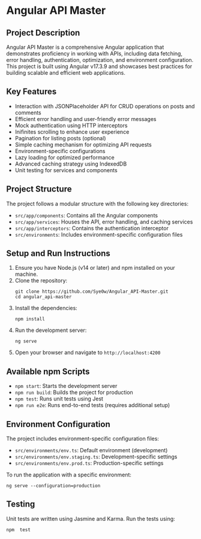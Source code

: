 # Angular API Master

## Project Description

Angular API Master is a comprehensive Angular application that demonstrates proficiency in working with APIs, including data fetching, error handling, authentication, optimization, and environment configuration. This project is built using Angular v17.3.9 and showcases best practices for building scalable and efficient web applications.

## Key Features

- Interaction with JSONPlaceholder API for CRUD operations on posts and comments
- Efficient error handling and user-friendly error messages
- Mock authentication using HTTP interceptors
- Inifinites scrolling to enhance user experience
- Pagination for listing posts (optional)
- Simple caching mechanism for optimizing API requests
- Environment-specific configurations
- Lazy loading for optimized performance
- Advanced caching strategy using IndexedDB
- Unit testing for services and components

## Project Structure

The project follows a modular structure with the following key directories:

- `src/app/components`: Contains all the Angular components
- `src/app/services`: Houses the API, error handling, and caching services
- `src/app/interceptors`: Contains the authentication interceptor
- `src/environments`: Includes environment-specific configuration files

## Setup and Run Instructions

1. Ensure you have Node.js (v14 or later) and npm installed on your machine.
2. Clone the repository:
   ```
   git clone https://github.com/Sye0w/Angular_API-Master.git
   cd angular_api-master
   ```
3. Install the dependencies:
   ```
   npm install
   ```
4. Run the development server:
   ```
   ng serve
   ```
5. Open your browser and navigate to `http://localhost:4200`

## Available npm Scripts

- `npm start`: Starts the development server
- `npm run build`: Builds the project for production
- `npm test`: Runs unit tests using Jest
- `npm run e2e`: Runs end-to-end tests (requires additional setup)

## Environment Configuration

The project includes environment-specific configuration files:

- `src/environments/env.ts`: Default environment (development)
- `src/environments/env.staging.ts`: Development-specific settings
- `src/environments/env.prod.ts`: Production-specific settings

To run the application with a specific environment:

```
ng serve --configuration=production
```

## Testing

Unit tests are written using Jasmine and Karma. Run the tests using:

```
npm  test
```


 


